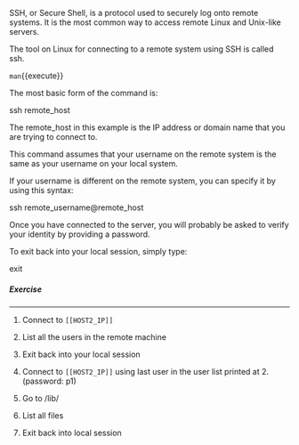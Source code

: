 SSH, or Secure Shell, is a protocol used to securely log onto remote systems. It is the most common way to access remote Linux and Unix-like servers.

The tool on Linux for connecting to a remote system using SSH is called ssh.

`man`{{execute}}

The most basic form of the command is:

ssh remote_host

The remote_host in this example is the IP address or domain name that you are trying to connect to.

This command assumes that your username on the remote system is the same as your username on your local system.

If your username is different on the remote system, you can specify it by using this syntax:

ssh remote_username@remote_host

Once you have connected to the server, you will probably be asked to verify your identity by providing a password.

To exit back into your local session, simply type:

exit

##### Exercise
________

1. Connect to `[[HOST2_IP]]`

2. List all the users in the remote machine

3. Exit back into your local session

4. Connect to `[[HOST2_IP]]` using last user in the user list printed at 2. (password: p1)

5. Go to /lib/

6. List all files 

7. Exit back into local session


